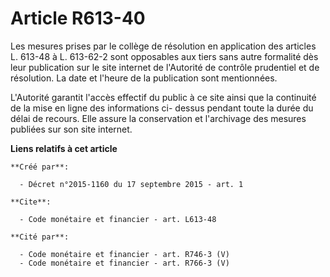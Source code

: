 # Article R613-40

Les mesures prises par le collège de résolution en application des articles L. 613-48 à L. 613-62-2 sont opposables aux tiers
sans autre formalité dès leur publication sur le site internet de l'Autorité de contrôle prudentiel et de résolution. La date
et l'heure de la publication sont mentionnées. 

L'Autorité garantit l'accès effectif du public à ce site ainsi que la continuité de la mise en ligne des informations ci-
dessus pendant toute la durée du délai de recours. Elle assure la conservation et l'archivage des mesures publiées sur son
site internet.

**Liens relatifs à cet article**

	**Créé par**:

	  - Décret n°2015-1160 du 17 septembre 2015 - art. 1

	**Cite**:

	  - Code monétaire et financier - art. L613-48

	**Cité par**:

	  - Code monétaire et financier - art. R746-3 (V)
	  - Code monétaire et financier - art. R766-3 (V)
